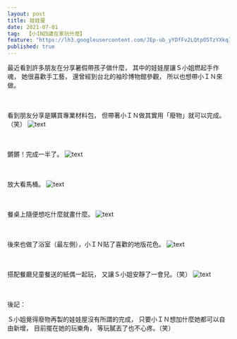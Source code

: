 ```yaml
---
layout: post
title: 娃娃屋
date: 2021-07-01
tag:  【小IN四歲在家玩什麼】
feature: "https://lh3.googleusercontent.com/JEp-ub_yYDfFv2LQtpO5TzYXkqIDA66W2o34bTvGU9iGdz_qOLvE0773oz9Z5pkILYDf-pxVG0jVOaqefaUY0yu4eaTfVQZ-pR14VWDQMrnmQ9ztpR6KZZ-cjSBzEtewSlNxX8yuvY4=w2400"
published: true 
---
```

最近看到許多朋友在分享暑假帶孩子做什麼，
其中的娃娃屋讓Ｓ小姐燃起手作魂，
她很喜歡手工藝，
還曾經到台北的袖珍博物館參觀，
所以也想帶小ＩＮ來做。


<br><br>
看到朋友分享是購買專業材料包，
但帶著小ＩＮ做其實用「廢物」就可以完成。（笑）
![text](https://lh3.googleusercontent.com/IEQtyG7PHcIZGgqWNm-sVrGARcKcvQUlmagpIRD_BbwVni3gUfOVBgd83z3x6dFec1oJmBlU-uCBxHcMCWuK3d-LFoRK-I22QF0YdfQ_2O7Rwn_iSMkWtNixai7YETUUloWpm5c7KYw=w2400)


<br><br>
鏘鏘！完成一半了。
![text](https://lh3.googleusercontent.com/ldeO8-P4UwRQSSwrCYGdxTkXu30sktTfIe-yW9qSISiH_Gn1wxSlKcgFgL0lPc_KZM6JUboHraHKl5FBKKmg4SWaKOGtN24orq6o5RlCymwD8WsHSCat_bXjsA2jnrTYV_XzomqaktE=w2400)


<br><br>
放大看馬桶。
![text](https://lh3.googleusercontent.com/21RsG9iRGWK7O2WOGc8_OevJNRV3fV_vspKCuPbIm3JjK3TrTurjGsSMiRdPZx3p--L34RoGIPklib2KuMjBDpXvxK3qDgYLNjApsVGSIh5ADU4l6qCbohhdFNqpolIc1dgVJOkyzMc=w2400)


<br><br>
餐桌上隨便想吃什麼就畫什麼。
![text](https://lh3.googleusercontent.com/7Q333LBApOLp_SEbB40Qd_4yHzs2KRb0Mt7Iu2Fee-go7egCn_3PmiIXnPYDoni6odVWBBB5OTZ0U26dzCdFKB3XECOawoiLw9Ipm9nPlg-TdErLXMcn-lDawUSEwDkyF0y01Jn4_Is=w2400)


<br><br>
後來也做了浴室（最左側），小ＩＮ貼了喜歡的地版花色。
![text](https://lh3.googleusercontent.com/JEp-ub_yYDfFv2LQtpO5TzYXkqIDA66W2o34bTvGU9iGdz_qOLvE0773oz9Z5pkILYDf-pxVG0jVOaqefaUY0yu4eaTfVQZ-pR14VWDQMrnmQ9ztpR6KZZ-cjSBzEtewSlNxX8yuvY4=w2400)


<br><br>
搭配餐廳兒童餐送的紙偶一起玩，
又讓Ｓ小姐安靜了一會兒。（笑）
![text](https://lh3.googleusercontent.com/sv0QpvIO64GTbIf119a9DWkL4dbHISiqk_q46ZIJ1EIIQGK4UaNggw4x2Dl8cxeDLAQcdEwdgBChpKltW14rjcXlMun5FO4AcaPtRxj0Wpx3_xMrh-tvxlVk0vCHrQ-IumqjDPkCzBc=w2400)


<br><br>
後記：

Ｓ小姐覺得廢物再製的娃娃屋沒有所謂的完成，
只要小ＩＮ想加什麼她都可以自由新增，
目前擺在她的玩樂角，
等玩膩丟了也不心疼。（笑）
